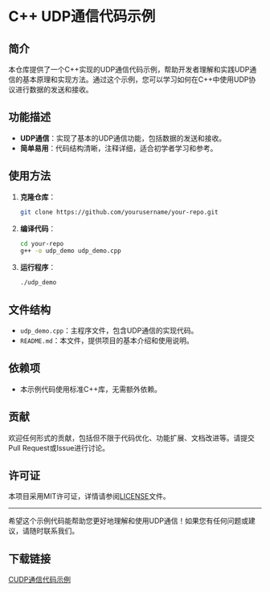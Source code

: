 # C++ UDP通信代码示例

## 简介

本仓库提供了一个C++实现的UDP通信代码示例，帮助开发者理解和实践UDP通信的基本原理和实现方法。通过这个示例，您可以学习如何在C++中使用UDP协议进行数据的发送和接收。

## 功能描述

- **UDP通信**：实现了基本的UDP通信功能，包括数据的发送和接收。
- **简单易用**：代码结构清晰，注释详细，适合初学者学习和参考。

## 使用方法

1. **克隆仓库**：
   ```bash
   git clone https://github.com/yourusername/your-repo.git
   ```

2. **编译代码**：
   ```bash
   cd your-repo
   g++ -o udp_demo udp_demo.cpp
   ```

3. **运行程序**：
   ```bash
   ./udp_demo
   ```

## 文件结构

- `udp_demo.cpp`：主程序文件，包含UDP通信的实现代码。
- `README.md`：本文件，提供项目的基本介绍和使用说明。

## 依赖项

- 本示例代码使用标准C++库，无需额外依赖。

## 贡献

欢迎任何形式的贡献，包括但不限于代码优化、功能扩展、文档改进等。请提交Pull Request或Issue进行讨论。

## 许可证

本项目采用MIT许可证，详情请参阅[LICENSE](LICENSE)文件。

---

希望这个示例代码能帮助您更好地理解和使用UDP通信！如果您有任何问题或建议，请随时联系我们。

## 下载链接

[CUDP通信代码示例](https://pan.quark.cn/s/ae86944dc58c)